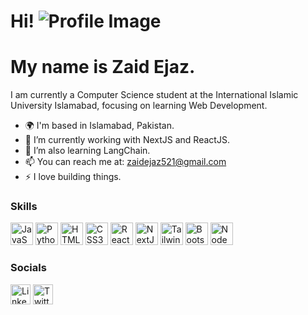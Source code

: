 Hi! ![Profile Image](https://user-images.githubusercontent.com/18350557/176309783-0785949b-9127-417c-8b55-ab5a4333674e.gif)
======================================================================================================================================
My name is Zaid Ejaz.
======================================================================================================================================

I am currently a Computer Science student at the International Islamic University Islamabad, focusing on learning Web Development.
- 🌍 I'm based in Islamabad, Pakistan.
- 🔭 I’m currently working with NextJS and ReactJS.
- 🌱 I’m also learning LangChain.
- 📫 You can reach me at: [zaidejaz521@gmail.com](mailto:zaidejaz521@gmail.com)
- ⚡ I love building things.

### Skills

<p align="left">
<a href="https://developer.mozilla.org/en-US/docs/Web/JavaScript" target="_blank" rel="noreferrer"><img src="https://cdn.jsdelivr.net/gh/devicons/devicon/icons/javascript/javascript-original.svg" width="36" height="36" alt="JavaScript" /></a>
<a href="https://www.python.org/" target="_blank" rel="noreferrer"><img src="https://cdn.jsdelivr.net/gh/devicons/devicon/icons/python/python-original.svg" width="36" height="36" alt="Python" /></a>
<a href="https://developer.mozilla.org/en-US/docs/Glossary/HTML5" target="_blank" rel="noreferrer"><img src="https://cdn.jsdelivr.net/gh/devicons/devicon/icons/html5/html5-original.svg" width="36" height="36" alt="HTML5" /></a>
<a href="https://www.w3.org/TR/CSS/#css" target="_blank" rel="noreferrer"><img src="https://cdn.jsdelivr.net/gh/devicons/devicon/icons/css3/css3-original.svg" width="36" height="36" alt="CSS3" /></a>
<a href="https://reactjs.org/" target="_blank" rel="noreferrer"><img src="https://cdn.jsdelivr.net/gh/devicons/devicon/icons/react/react-original.svg" width="36" height="36" alt="ReactJS" /></a>
<a href="https://nextjs.org/" target="_blank" rel="noreferrer"><img src="https://cdn.jsdelivr.net/gh/devicons/devicon/icons/nextjs/nextjs-original.svg" width="36" height="36" alt="NextJS" /></a>
<a href="https://tailwindcss.com/" target="_blank" rel="noreferrer"><img src="https://cdn.jsdelivr.net/gh/devicons/devicon/icons/tailwindcss/tailwindcss-plain.svg" width="36" height="36" alt="Tailwind CSS" /></a>
<a href="https://getbootstrap.com/" target="_blank" rel="noreferrer"><img src="https://cdn.jsdelivr.net/gh/devicons/devicon/icons/bootstrap/bootstrap-original.svg" width="36" height="36" alt="Bootstrap" /></a>
<a href="https://nodejs.org/en/" target="_blank" rel="noreferrer"><img src="https://cdn.jsdelivr.net/gh/devicons/devicon/icons/nodejs/nodejs-original.svg" width="36" height="36" alt="NodeJS" /></a>
</p>

### Socials
<div align="left">
<a href="https://www.linkedin.com/in/zaid-ejaz-71010624b" target="_blank" rel="noreferrer"><img src="https://cdn.jsdelivr.net/gh/devicons/devicon/icons/linkedin/linkedin-original.svg" width="32" height="32" alt="LinkedIn"/></a> 
<a href="https://www.twitter.com/zaidejaz9" target="_blank" rel="noreferrer"><img  src="https://cdn.jsdelivr.net/gh/devicons/devicon/icons/twitter/twitter-original.svg" width="32" height="32" alt="Twitter"/></a> 
</div>
